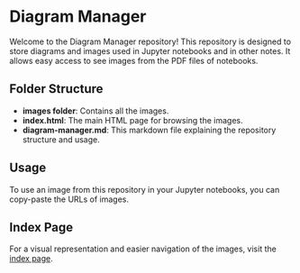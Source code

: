 # Diagram Manager

Welcome to the Diagram Manager repository! This repository is designed to store diagrams and images used in Jupyter notebooks and in other notes. It allows easy access to see images from the PDF files of notebooks.

## Folder Structure

- **images folder**: Contains all the images.
- **index.html**: The main HTML page for browsing the images.
- **diagram-manager.md**: This markdown file explaining the repository structure and usage.

## Usage

To use an image from this repository in your Jupyter notebooks, you can copy-paste the URLs of images.

## Index Page

For a visual representation and easier navigation of the images, visit the [index page](./index.html).

